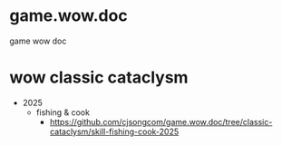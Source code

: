 # game.wow.doc
game wow doc

# wow classic cataclysm
+ 2025
  + fishing & cook
    + https://github.com/cjsongcom/game.wow.doc/tree/classic-cataclysm/skill-fishing-cook-2025
